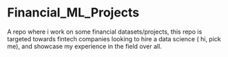 # Financial_ML_Projects
A repo where i work on some financial datasets/projects, this repo is targeted towards fintech companies looking to hire a data science ( hi, pick me), and showcase my experience in the field over all.
